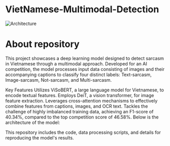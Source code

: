 # VietNamese-Multimodal-Detection
![Architecture]([image\edited_pipeline.png](https://github.com/KinhNguyenVan/VietNamese-MultiModal-Sarcasm-Detection/blob/main/image/edited_pipeline.png))
# About repository
This project showcases a deep learning model designed to detect sarcasm in Vietnamese through a multimodal approach. Developed for an AI competition, the model processes input data consisting of images and their accompanying captions to classify four distinct labels: Text-sarcasm, Image-sarcasm, Not-sarcasm, and Multi-sarcasm.

Key Features
Utilizes ViSoBERT, a large language model for Vietnamese, to encode textual features.
Employs DeiT, a vision transformer, for image feature extraction.
Leverages cross-attention mechanisms to effectively combine features from captions, images, and OCR text.
Tackles the challenge of highly imbalanced training data, achieving an F1-score of 40.34%, compared to the top competition score of 46.58%.
Below is the architecture of the model:


This repository includes the code, data processing scripts, and details for reproducing the model's results.
